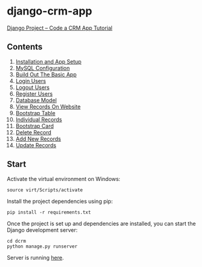 # django-crm-app

[Django Project – Code a CRM App Tutorial](https://www.youtube.com/watch?v=t10QcFx7d5k)

## Contents
1. [Installation and App Setup](./docu/installation-and-app-setup.md)
2. [MySQL Configuration](./docu/mysql-configuration.md)
3. [Build Out The Basic App](./docu/build-out-the-basic-app.md)
4. [Login Users]()
5. [Logout Users]()
6. [Register Users]()
7. [Database Model]()
8. [View Records On Website]()
9. [Bootstrap Table]()
10. [Individual Records]()
11. [Bootstrap Card]()
12. [Delete Record]()
13. [Add New Records]()
14. [Update Records]()

## Start
Activate the virtual environment on Windows:
```console
source virt/Scripts/activate
```

Install the project dependencies using pip:
```console
pip install -r requirements.txt
```

Once the project is set up and dependencies are installed, you can start the Django development server:
```console
cd dcrm
python manage.py runserver
```
Server is running [here](http://127.0.0.1:8000/).

